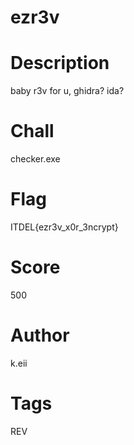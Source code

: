 
# ezr3v
# Description
baby r3v for u, ghidra? ida?

# Chall
checker.exe

# Flag
ITDEL{ezr3v_x0r_3ncrypt}

# Score
500

# Author
k.eii

# Tags
REV